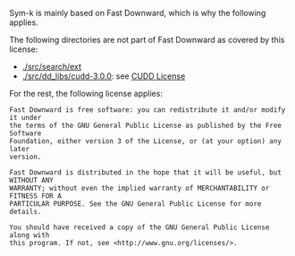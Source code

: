 Sym-k is mainly based on Fast Downward, which is why the following applies.

The following directories are not part of Fast Downward as covered by this
license:

* [./src/search/ext](./src/search/ext)
* [./src/dd_libs/cudd-3.0.0](./src/dd_libs/cudd-3.0.0): see [CUDD License](./src/dd_libs/cudd-3.0.0/LICENSE) 

For the rest, the following license applies:

```
Fast Downward is free software: you can redistribute it and/or modify it under
the terms of the GNU General Public License as published by the Free Software
Foundation, either version 3 of the License, or (at your option) any later
version.

Fast Downward is distributed in the hope that it will be useful, but WITHOUT ANY
WARRANTY; without even the implied warranty of MERCHANTABILITY or FITNESS FOR A
PARTICULAR PURPOSE. See the GNU General Public License for more details.

You should have received a copy of the GNU General Public License along with
this program. If not, see <http://www.gnu.org/licenses/>.
```
